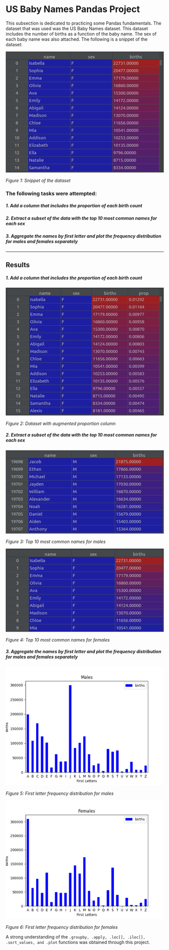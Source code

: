 # US Baby Names Pandas Project
This subsection is dedicated to practicing some Pandas fundamentals. The dataset that was used was the US Baby Names dataset. This dataset includes the number of births as a function of the baby name. The sex of each baby name was also attached. The following is a snippet of the dataset:

![](images/dataset_snippet.png)

*Figure 1: Snippet of the dataset*

### The following tasks were attempted:

##### 1. Add a column that includes the proportion of each birth count
##### 2. Extract a subset of the data with the top 10 most common names for each sex
##### 3. Aggregate the names by first letter and plot the frequency distribution for males and females separately

-------------------------

## Results

##### 1. Add a column that includes the proportion of each birth count

![](results/augmented_prop.png)

*Figure 2: Dataset with augmented proportion column*

##### 2. Extract a subset of the data with the top 10 most common names for each sex

![](results/top_males.png)

*Figure 3: Top 10 most common names for males*

![](results/top_females.png)

*Figure 4: Top 10 most common names for females*

##### 3. Aggregate the names by first letter and plot the frequency distribution for males and females separately

![](results/first_letters_male.png)

*Figure 5: First letter frequency distribution for males*

![](results/first_letters_female.png)

*Figure 6: First letter frequency distribution for females*


A strong understanding of the ```.groupby, .apply, .loc[], .iloc[], .sort_values, and .plot``` functions was obtained through this project.